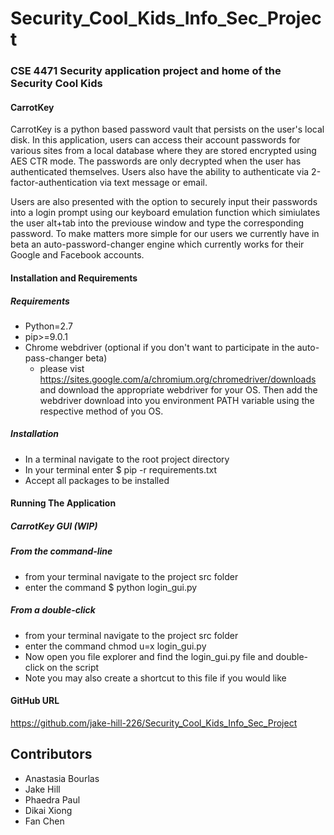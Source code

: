 # Security_Cool_Kids_Info_Sec_Project
### CSE 4471 Security application project and home of the Security Cool Kids

#### CarrotKey

CarrotKey is a python based password vault that persists on the user's local disk.
In this application, users can access their account passwords for various sites from
a local database where they are stored encrypted using AES CTR mode. The passwords
are only decrypted when the user has authenticated themselves. Users also have the ability
to authenticate via 2-factor-authentication via text message or email.

 Users are also presented with the option to securely input their passwords into a login prompt using our keyboard
emulation function which simiulates the user alt+tab into the previouse window and type the corresponding password.
To make matters more simple for our users we currently have in beta an auto-password-changer engine which currently
works for their Google and Facebook accounts. 


#### Installation and Requirements

##### Requirements
- Python=2.7
- pip>=9.0.1
- Chrome webdriver (optional if you don't want to participate in the auto-pass-changer beta)
	- please vist https://sites.google.com/a/chromium.org/chromedriver/downloads
	  and download the appropriate webdriver for your OS.
	  Then add the webdriver download into you environment PATH variable using the
	  respective method of you OS.

##### Installation
- In a terminal navigate to the root project directory
- In your terminal enter
	$ pip -r requirements.txt
- Accept all packages to be installed


#### Running The Application

##### CarrotKey GUI (WIP)

##### From the command-line
- from your terminal navigate to the project src folder
- enter the command
	$ python login_gui.py

##### From a double-click
- from your terminal navigate to the project src folder
- enter the command chmod u=x login_gui.py
- Now open you file explorer and find the login_gui.py file
  and double-click on the script
- Note you may also create a shortcut to this file if you would like

#### GitHub URL
https://github.com/jake-hill-226/Security_Cool_Kids_Info_Sec_Project

## Contributors
- Anastasia Bourlas
- Jake Hill
- Phaedra Paul
- Dikai Xiong
- Fan Chen
